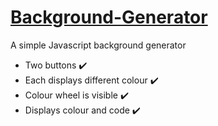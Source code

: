 <h1> <ins> Background-Generator </ins> </h1>
A simple Javascript background generator
<ul> 
<li> Two buttons ✔️ </li>
  <li> Each displays different colour ✔️</li>
  <li> Colour wheel is visible  ✔️</li>
  <li> Displays colour and code ✔️ </li>
  

